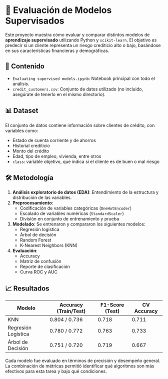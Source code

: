# 🧠 **Evaluación de Modelos Supervisados**

Este proyecto muestra cómo evaluar y comparar distintos modelos de **aprendizaje supervisado** utilizando Python y `scikit-learn`. El objetivo es predecir si un cliente representa un riesgo crediticio alto o bajo, basándose en sus características financieras y demográficas.

## 📁 **Contenido**

- `Evaluating supervised models.ipynb`: Notebook principal con todo el análisis.
- `credit_customers.csv`: Conjunto de datos utilizado (no incluido, asegúrate de tenerlo en el mismo directorio).

## 📊 **Dataset**

El conjunto de datos contiene información sobre clientes de crédito, con variables como:

- Estado de cuenta corriente y de ahorros
- Historial crediticio
- Monto del crédito
- Edad, tipo de empleo, vivienda, entre otros
- `class`: variable objetivo, que indica si el cliente es de buen o mal riesgo

## 🛠️ Metodología

1. **Análisis exploratorio de datos (EDA)**: Entendimiento de la estructura y distribución de las variables.
2. **Preprocesamiento**:
   - Codificación de variables categóricas (`OneHotEncoder`)
   - Escalado de variables numéricas (`StandardScaler`)
   - División en conjunto de entrenamiento y prueba
3. **Modelado**: Se entrenaron y compararon los siguientes modelos:
   - Regresión logística
   - Árbol de decisión
   - Random Forest
   - K-Nearest Neighbors (KNN)
4. **Evaluación**:
   - Accuracy
   - Matriz de confusión
   - Reporte de clasificación
   - Curva ROC y AUC

## 📈 Resultados

| Modelo               | Accuracy (Train/Test) | F1-Score (Test) | CV Accuracy |
|----------------------|-----------------------|-----------------|-------------|
| KNN                  | 0.804 / 0.736         | 0.718           | 0.711       |
| Regresión Logística  | 0.780 / 0.772         | 0.763           | 0.733       |
| Árbol de Decisión    | 0.751 / 0.720         | 0.719           | 0.667       |

Cada modelo fue evaluado en términos de precisión y desempeño general. La combinación de métricas permitió identificar qué algoritmos son más efectivos para esta tarea y bajo qué condiciones.
